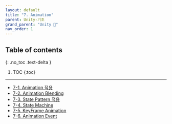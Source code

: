```yaml
---
layout: default
title: "7. Animation"
parent: Unity-기초
grand_parent: "Unity 🎡"
nav_order: 1
---
```


## Table of contents
{: .no_toc .text-delta }

1. TOC
{:toc}

---

* [7-1. Animation 적용](https://taehyungs-programming-blog.github.io/blog/docs/unity/basic/2022-03-18-Unity-7-1/)
* [7-2. Animation Blending](https://taehyungs-programming-blog.github.io/blog/docs/unity/basic/2022-03-18-Unity-7-2/)
* [7-3. State Pattern 적용](https://taehyungs-programming-blog.github.io/blog/docs/unity/basic/2022-03-18-Unity-7-3/)
* [7-4. State Machine](https://taehyungs-programming-blog.github.io/blog/docs/unity/basic/2022-03-18-Unity-7-4/)
* [7-5. KeyFrame Animation](https://taehyungs-programming-blog.github.io/blog/docs/unity/basic/2022-03-18-Unity-7-5/)
* [7-6. Animation Event](https://taehyungs-programming-blog.github.io/blog/docs/unity/basic/2022-03-18-Unity-7-6/)